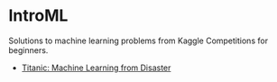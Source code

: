 # IntroML
Solutions to machine learning problems from Kaggle Competitions for beginners.

* [Titanic: Machine Learning from Disaster](https://www.kaggle.com/c/titanic)
